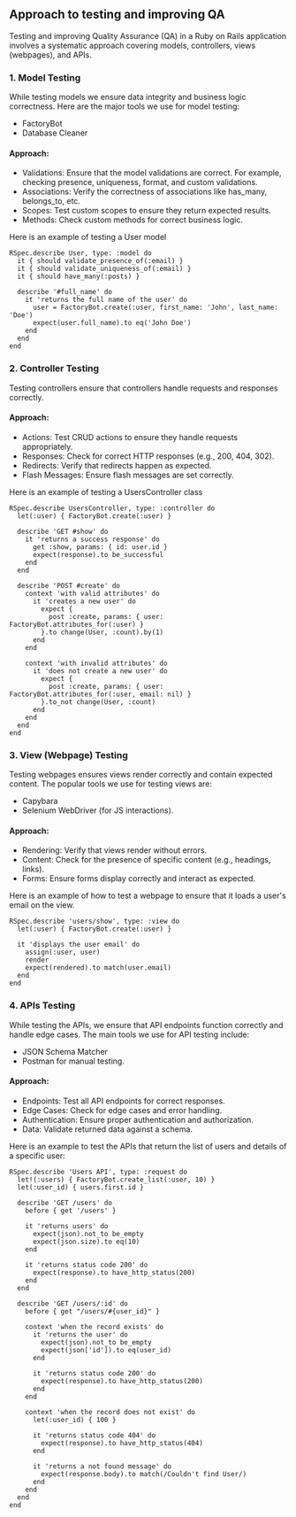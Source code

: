 ## Approach to testing and improving QA

Testing and improving Quality Assurance (QA) in a Ruby on Rails application involves a systematic approach covering models, controllers, views (webpages), and APIs.

### 1. Model Testing
While testing models we ensure data integrity and business logic correctness. Here are the major tools we use for model testing:
- FactoryBot
- Database Cleaner

#### Approach:
- Validations: Ensure that the model validations are correct. For example, checking presence, uniqueness, format, and custom validations.
- Associations: Verify the correctness of associations like has_many, belongs_to, etc.
- Scopes: Test custom scopes to ensure they return expected results.
- Methods: Check custom methods for correct business logic.

Here is an example of testing a User model
```
RSpec.describe User, type: :model do
  it { should validate_presence_of(:email) }
  it { should validate_uniqueness_of(:email) }
  it { should have_many(:posts) }

  describe '#full_name' do
    it 'returns the full name of the user' do
      user = FactoryBot.create(:user, first_name: 'John', last_name: 'Doe')
      expect(user.full_name).to eq('John Doe')
    end
  end
end

```

### 2. Controller Testing
Testing controllers ensure that controllers handle requests and responses correctly.

#### Approach:
- Actions: Test CRUD actions to ensure they handle requests appropriately.
- Responses: Check for correct HTTP responses (e.g., 200, 404, 302).
- Redirects: Verify that redirects happen as expected.
- Flash Messages: Ensure flash messages are set correctly.

Here is an example of testing a UsersController class
```
RSpec.describe UsersController, type: :controller do
  let(:user) { FactoryBot.create(:user) }

  describe 'GET #show' do
    it 'returns a success response' do
      get :show, params: { id: user.id }
      expect(response).to be_successful
    end
  end

  describe 'POST #create' do
    context 'with valid attributes' do
      it 'creates a new user' do
        expect {
          post :create, params: { user: FactoryBot.attributes_for(:user) }
        }.to change(User, :count).by(1)
      end
    end

    context 'with invalid attributes' do
      it 'does not create a new user' do
        expect {
          post :create, params: { user: FactoryBot.attributes_for(:user, email: nil) }
        }.to_not change(User, :count)
      end
    end
  end
end
```

### 3. View (Webpage) Testing
Testing webpages ensures views render correctly and contain expected content. The popular tools we use for testing views are:
- Capybara
- Selenium WebDriver (for JS interactions).

#### Approach:
- Rendering: Verify that views render without errors.
- Content: Check for the presence of specific content (e.g., headings, links).
- Forms: Ensure forms display correctly and interact as expected.

Here is an example of how to test a webpage to ensure that it loads a user's email on the view.
```
RSpec.describe 'users/show', type: :view do
  let(:user) { FactoryBot.create(:user) }

  it 'displays the user email' do
    assign(:user, user)
    render
    expect(rendered).to match(user.email)
  end
end
```

### 4. APIs Testing
While testing the APIs, we ensure that API endpoints function correctly and handle edge cases. The main tools we use for API testing include:
- JSON Schema Matcher
- Postman for manual testing.

#### Approach:
- Endpoints: Test all API endpoints for correct responses.
- Edge Cases: Check for edge cases and error handling.
- Authentication: Ensure proper authentication and authorization.
- Data: Validate returned data against a schema.

Here is an example to test the APIs that return the list of users and details of a specific user:
```
RSpec.describe 'Users API', type: :request do
  let!(:users) { FactoryBot.create_list(:user, 10) }
  let(:user_id) { users.first.id }

  describe 'GET /users' do
    before { get '/users' }

    it 'returns users' do
      expect(json).not_to be_empty
      expect(json.size).to eq(10)
    end

    it 'returns status code 200' do
      expect(response).to have_http_status(200)
    end
  end

  describe 'GET /users/:id' do
    before { get "/users/#{user_id}" }

    context 'when the record exists' do
      it 'returns the user' do
        expect(json).not_to be_empty
        expect(json['id']).to eq(user_id)
      end

      it 'returns status code 200' do
        expect(response).to have_http_status(200)
      end
    end

    context 'when the record does not exist' do
      let(:user_id) { 100 }

      it 'returns status code 404' do
        expect(response).to have_http_status(404)
      end

      it 'returns a not found message' do
        expect(response.body).to match(/Couldn't find User/)
      end
    end
  end
end

```


